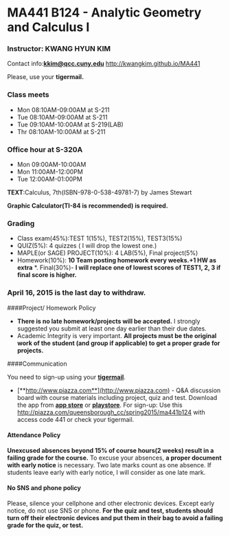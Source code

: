 
# MA441 B124 - Analytic Geometry and Calculus I

### Instructor: KWANG HYUN KIM
Contact info:**kkim@qcc.cuny.edu**  http://kwangkim.github.io/MA441

Please, use your **tigermail.**

### Class meets
- Mon 08:10AM-09:00AM at S-211
- Tue 08:10AM-09:00AM at S-211
- Tue 09:10AM-10:00AM at S-219(LAB)
- Thr 08:10AM-10:00AM at S-211

### Office hour at S-320A
- Mon 09:00AM-10:00AM
- Mon 11:00AM-12:00PM
- Tue 12:00AM-01:00PM

**TEXT**:Calculus, 7th(ISBN-978-0-538-49781-7) by James Stewart

**Graphic Calculator(TI-84 is recommended) is required.**

### Grading

* Class exam(45%):TEST 1(15%), TEST2(15%), TEST3(15%)
* QUIZ(5%): 4 quizzes ( I will drop the lowest one.)
* MAPLE(or SAGE) PROJECT(10%): 4 LAB(5%), Final project(5%)
* Homework(10%): **10 Team posting homework every weeks.+1 HW as extra**
*. Final(30%)- **I will replace one of lowest scores of TEST1, 2, 3 if final score is higher.**

### April 16, 2015 is the last day to withdraw.

####Project/ Homework Policy

* **There is no late homework/projects will be accepted.** I strongly suggested you submit at least one day earlier than their due dates. 
* Academic Integrity is very important. **All projects must be the original work of the student (and group if applicable) to get a proper grade for projects.**

####Communication

You need to sign-up using your [**tigermail**](https://tigermail.qcc.cuny.edu/).

* [**http://www.piazza.com**](http://www.piazza.com) - Q&A discussion board with course materials including project, quiz and test. Download the app from [**app store**](https://itunes.apple.com/us/app/piazza/id453142230?mt=8) or [**playstore**](https://play.google.com/store/apps/details?id=com.piazza.android&hl=en).
For sign-up: Use this http://piazza.com/queensborough_cc/spring2015/ma441b124 with access code 441 or check your tigermail.

#### Attendance Policy

**Unexcused absences beyond 15% of course hours(2 weeks) result in a failing grade for the course.**  To excuse your absences, **a proper document with early notice** is necessary. Two late marks count as one absence. If students leave early with early notice, I will consider as one late mark.

#### No SNS and phone policy
Please, silence your cellphone and other electronic devices. Except early notice, do not use SNS or phone.
**For the quiz and test, students should turn off their electronic devices and put them in their bag to avoid a failing grade for the quiz, or test.**

